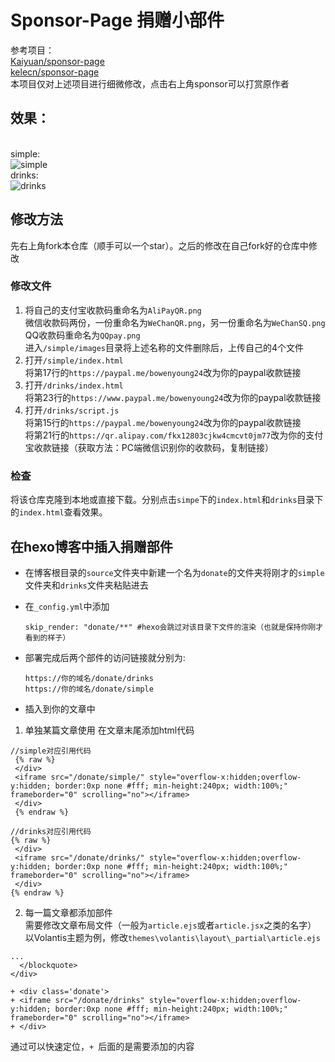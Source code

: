 # Sponsor-Page 捐赠小部件


参考项目：
<br />[Kaiyuan/sponsor-page](https://github.com/Kaiyuan/sponsor-page)
<br />[kelecn/sponsor-page](https://github.com/kelecn/sponsor-page)
<br />本项目仅对上述项目进行细微修改，点击右上角sponsor可以打赏原作者

## 效果：
<br />simple:
<br />![simple](https://raw.githubusercontent.com/BowenYoung/sponser-page/main/simple%20%20.gif)
<br />drinks:
<br />![drinks](https://raw.githubusercontent.com/BowenYoung/sponser-page/main/drinks%20%20.gif)


## 修改方法
先右上角fork本仓库（顺手可以一个star）。之后的修改在自己fork好的仓库中修改
### 修改文件
1. 将自己的支付宝收款码重命名为`AliPayQR.png`
  <br />微信收款码两份，一份重命名为`WeChanQR.png`，另一份重命名为`WeChanSQ.png`
  <br />QQ收款码重命名为`QQpay.png`
  <br />进入`/simple/images`目录将上述名称的文件删除后，上传自己的4个文件
2. 打开`/simple/index.html`
  <br />将第17行的`https://paypal.me/bowenyoung24`改为你的paypal收款链接
3. 打开`/drinks/index.html`
  <br />将第23行的`https://www.paypal.me/bowenyoung24`改为你的paypal收款链接
4. 打开`/drinks/script.js `
  <br />将第15行的`https://paypal.me/bowenyoung24`改为你的paypal收款链接
  <br />将第21行的`https://qr.alipay.com/fkx12803cjkw4cmcvt0jm77`改为你的支付宝收款链接（获取方法：PC端微信识别你的收款码，复制链接）
### 检查
将该仓库克隆到本地或直接下载。分别点击`simpe`下的`index.html`和`drinks`目录下的`index.html`查看效果。

## 在hexo博客中插入捐赠部件
+ 在博客根目录的`source`文件夹中新建一个名为`donate`的文件夹将刚才的`simple`文件夹和`drinks`文件夹粘贴进去
+ 在`_config.yml`中添加
  ```
  skip_render: "donate/**" #hexo会跳过对该目录下文件的渲染（也就是保持你刚才看到的样子）
  ```
  
+ 部署完成后两个部件的访问链接就分别为:
  ```
  https://你的域名/donate/drinks
  https://你的域名/donate/simple
  ```
+ 插入到你的文章中
 1. 单独某篇文章使用
  在文章末尾添加html代码
  ```
  //simple对应引用代码
   {% raw %}
   </div>
   <iframe src="/donate/simple/" style="overflow-x:hidden;overflow-y:hidden; border:0xp none #fff; min-height:240px; width:100%;"  frameborder="0" scrolling="no"></iframe>
   </div>
   {% endraw %}
  ```
  ```
  //drinks对应引用代码
  {% raw %}
   </div>
   <iframe src="/donate/drinks/" style="overflow-x:hidden;overflow-y:hidden; border:0xp none #fff; min-height:240px; width:100%;"  frameborder="0" scrolling="no"></iframe>
   </div>
  {% endraw %}
  ```
 2. 每一篇文章都添加部件
  <br />需要修改文章布局文件（一般为`article.ejs`或者`article.jsx`之类的名字）
  <br />以Volantis主题为例，修改`themes\volantis\layout\_partial\article.ejs`
```
...
  </blockquote>
</div>

+ <div class='donate'>
+ <iframe src="/donate/drinks" style="overflow-x:hidden;overflow-y:hidden; border:0xp none #fff; min-height:240px; width:100%;"  frameborder="0" scrolling="no"></iframe>
+ </div>
```
通过</blockquote>可以快速定位，`+ `后面的是需要添加的内容
